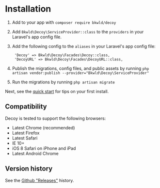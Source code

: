 # Installation

1. Add to your app with `composer require bkwld/decoy`

2. Add `Bkwld\Decoy\ServiceProvider::class` to the `providers` in your Laravel's app config file.

3. Add the following config to the `aliases` in your Laravel's app config file:

		'Decoy' => Bkwld\Decoy\Facades\Decoy::class,
		'DecoyURL' => Bkwld\Decoy\Facades\DecoyURL::class,

4. Publish the migrations, config files, and public assets by running `php artisan vendor:publish --provider="Bkwld\Decoy\ServiceProvider"`

5. Run the migrations by running `php artisan migrate`

Next, see the [quick start](quick-start) for tips on your first install.


## Compatibility

Decoy is tested to support the following browsers:

- Latest Chrome (recommended)
- Latest Firefox
- Latest Safari
- IE 10+
- iOS 8 Safari on iPhone and iPad
- Latest Android Chrome


## Version history

See the [Github "Releases"](https://github.com/BKWLD/decoy/releases) history.
